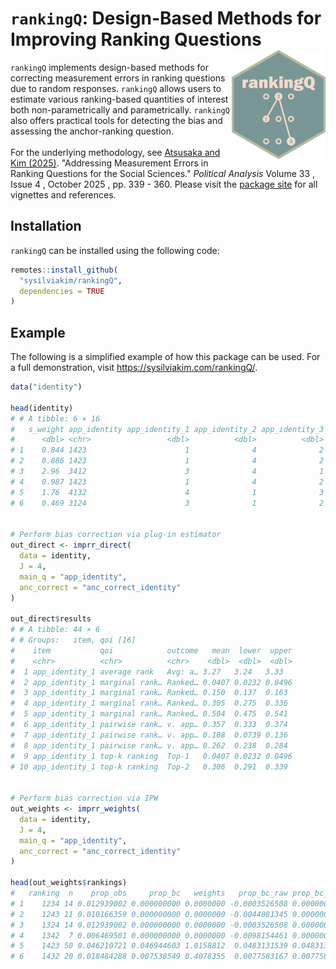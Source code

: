 # `rankingQ`: Design-Based Methods for Improving Ranking Questions <img src="man/figures/logo.png" align="right" width="150"/>

`rankingQ` implements design-based methods for correcting measurement errors in ranking questions due to random responses. `rankingQ` allows users to estimate various ranking-based quantities of interest both non-parametrically and parametrically. `rankingQ` also offers practical tools for detecting the bias and assessing the anchor-ranking question.\
\
For the underlying methodology, see [Atsusaka and Kim (2025)](https://doi.org/10.1017/pan.2024.33). "Addressing Measurement Errors in Ranking Questions for the Social Sciences." *Political Analysis* Volume 33 , Issue 4 , October 2025 , pp. 339 - 360. Please visit the [package site](https://sysilviakim.com/rankingQ/) for all vignettes and references.

## Installation

`rankingQ` can be installed using the following code:

``` r
remotes::install_github(
  "sysilviakim/rankingQ",
  dependencies = TRUE
)
```

## Example

The following is a simplified example of how this package can be used. For a full demonstration, visit <https://sysilviakim.com/rankingQ/>.

``` r
data("identity")

head(identity)
# # A tibble: 6 × 16
#   s_weight app_identity app_identity_1 app_identity_2 app_identity_3 app_identity_4
#      <dbl> <chr>                 <dbl>          <dbl>          <dbl>          <dbl>
# 1    0.844 1423                      1              4              2              3
# 2    0.886 1423                      1              4              2              3
# 3    2.96  3412                      3              4              1              2
# 4    0.987 1423                      1              4              2              3
# 5    1.76  4132                      4              1              3              2
# 6    0.469 3124                      3              1              2              4


# Perform bias correction via plug-in estimator
out_direct <- imprr_direct(
  data = identity,
  J = 4, 
  main_q = "app_identity", 
  anc_correct = "anc_correct_identity"
)

out_direct$results
# # A tibble: 44 × 6
# # Groups:   item, qoi [16]
#    item           qoi            outcome   mean  lower  upper
#    <chr>          <chr>          <chr>    <dbl>  <dbl>  <dbl>
#  1 app_identity_1 average rank   Avg: a… 3.27   3.24   3.33  
#  2 app_identity_1 marginal rank… Ranked… 0.0407 0.0232 0.0496
#  3 app_identity_1 marginal rank… Ranked… 0.150  0.137  0.163 
#  4 app_identity_1 marginal rank… Ranked… 0.305  0.275  0.336 
#  5 app_identity_1 marginal rank… Ranked… 0.504  0.475  0.541 
#  6 app_identity_1 pairwise rank… v. app… 0.357  0.333  0.374 
#  7 app_identity_1 pairwise rank… v. app… 0.108  0.0739 0.136 
#  8 app_identity_1 pairwise rank… v. app… 0.262  0.238  0.284 
#  9 app_identity_1 top-k ranking  Top-1   0.0407 0.0232 0.0496
# 10 app_identity_1 top-k ranking  Top-2   0.306  0.291  0.339


# Perform bias correction via IPW
out_weights <- imprr_weights(
  data = identity,
  J = 4,
  main_q = "app_identity",
  anc_correct = "anc_correct_identity"
)

head(out_weights$rankings)
#   ranking  n    prop_obs     prop_bc   weights   prop_bc_raw prop_bc_adj
# 1    1234 14 0.012939002 0.000000000 0.0000000 -0.0003526508 0.000000000
# 2    1243 11 0.010166359 0.000000000 0.0000000 -0.0044081345 0.000000000
# 3    1324 14 0.012939002 0.000000000 0.0000000 -0.0003526508 0.000000000
# 4    1342  7 0.006469501 0.000000000 0.0000000 -0.0098154461 0.000000000
# 5    1423 50 0.046210721 0.046944603 1.0158812  0.0483131539 0.048313154
# 6    1432 20 0.018484288 0.007538549 0.4078355  0.0077583167 0.007758317
```
